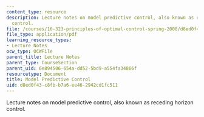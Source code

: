 ```yaml
---
content_type: resource
description: Lecture notes on model predictive control, also known as receding horizon
  control.
file: /courses/16-323-principles-of-optimal-control-spring-2008/d8ed0f43c8fbb7a6ee462942cd1fc511_lec16.pdf
file_type: application/pdf
learning_resource_types:
- Lecture Notes
ocw_type: OCWFile
parent_title: Lecture Notes
parent_type: CourseSection
parent_uid: 6e894506-654a-dd52-5bd9-a554fa34866f
resourcetype: Document
title: Model Predictive Control
uid: d8ed0f43-c8fb-b7a6-ee46-2942cd1fc511
---
```

Lecture notes on model predictive control, also known as receding horizon control.

